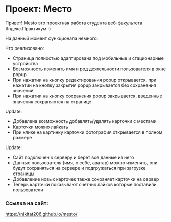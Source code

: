 # Проект: Место

Привет! Mesto это проектная работа студента веб-факультета Яндекс.Практикум :)

На данный момент функционала немного.

Что реализовано:

* Страница полностью адаптирована под мобильные и стационарные устройства
* Возможность изменять имя и род деятельности пользователя в окне popup
* При нажатии на кнопку редактирования popup открывается, при нажатии на кнопку закрытия popup закрывается без сохранения значений
* При нажатии на кнопку сохранения popup закрывается, введенные значения сохраняются на странице

Update:

* Добавлена возможность добавлять/удалять карточки с местами
* Карточки можно лайкать
* При клике на картинку карточки фотография открывается в полном размере

Update: 

* Сайт подключен к серверу и берет все данные из него
* Данные пользователя (имя, о себе, аватар) можно изменять, они будут сохраняться на сервере и подгружаться при загрузке страницы
* Добавление новых карточек также сохраняет карточки на сервер
* Теперь карточки показывают счетчик лайков которые поставили пользователи

### Ссылка на сайт:

https://nikitat206.github.io/mesto/